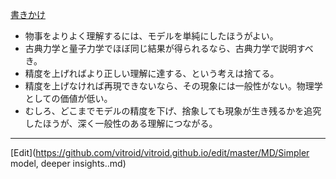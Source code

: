 ---
---
[書きかけ](/書きかけ)
* 物事をよりよく理解するには、モデルを単純にしたほうがよい。
* 古典力学と量子力学でほぼ同じ結果が得られるなら、古典力学で説明すべき。
* 精度を上げればより正しい理解に達する、という考えは捨てる。
* 精度を上げなければ再現できないなら、その現象には一般性がない。物理学としての価値が低い。
* むしろ、どこまでモデルの精度を下げ、捨象しても現象が生き残るかを追究したほうが、深く一般性のある理解につながる。
<!--  -->



----
[Edit](https://github.com/vitroid/vitroid.github.io/edit/master/MD/Simpler model, deeper insights..md)
